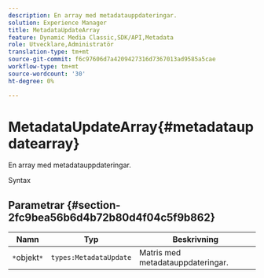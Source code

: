 ```yaml
---
description: En array med metadatauppdateringar.
solution: Experience Manager
title: MetadataUpdateArray
feature: Dynamic Media Classic,SDK/API,Metadata
role: Utvecklare,Administratör
translation-type: tm+mt
source-git-commit: f6c97606d7a4209427316d7367013ad9585a5cae
workflow-type: tm+mt
source-wordcount: '30'
ht-degree: 0%

---
```



# MetadataUpdateArray{#metadataupdatearray}

En array med metadatauppdateringar.

Syntax

## Parametrar {#section-2fc9bea56b6d4b72b80d4f04c5f9b862}

| Namn | Typ | Beskrivning |
|---|---|---|
| `*`objekt`*` | `types:MetadataUpdate` | Matris med metadatauppdateringar. |

